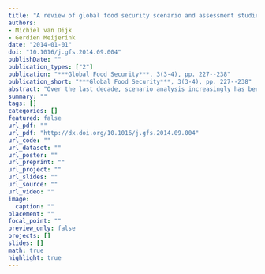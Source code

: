 ```yaml
---
title: "A review of global food security scenario and assessment studies: Results, gaps and research priorities"
authors: 
- Michiel van Dijk
- Gerdien Meijerink
date: "2014-01-01"
doi: "10.1016/j.gfs.2014.09.004"
publishDate: ""
publication_types: ["2"]
publication: "***Global Food Security***, 3(3-4), pp. 227--238"
publication_short: "***Global Food Security***, 3(3-4), pp. 227--238"
abstract: "Over the last decade, scenario analysis increasingly has been used to explore the main drivers affecting global food supply and demand in the future. The aim of this study is to summarise, compare and evaluate global scenarios with a focus on global food security. We find that food security outcomes differ substantially and may be attributed to three main factors: (1) differences in scenario storylines and assumptions on drivers, (2) differences in the models that are employed to process the drivers and generate scenario outcomes, and (3) differences in the way and the extent to which results are reported. We also identify several ways how studies and models may be improved. This paper provides important and helpful suggestions for practitioners, but is also useful for policy-makers, who are usually the ultimate users of these scenario studies."
summary: ""
tags: []
categories: []
featured: false
url_pdf: ""
url_pdf: "http://dx.doi.org/10.1016/j.gfs.2014.09.004"
url_code: ""
url_dataset: ""
url_poster: ""
url_preprint: ""
url_project: ""
url_slides: ""
url_source: ""
url_video: ""
image: 
  caption: ""
placement: ""
focal_point: ""
preview_only: false
projects: []
slides: []
math: true
highlight: true
---
```

